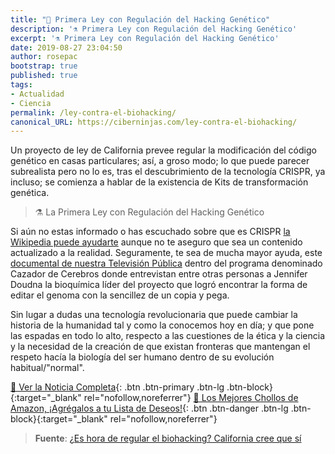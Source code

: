 ```yaml
---
title: "📰 Primera Ley con Regulación del Hacking Genético"
description: '⚗ Primera Ley con Regulación del Hacking Genético'
excerpt: '⚗ Primera Ley con Regulación del Hacking Genético'
date: 2019-08-27 23:04:50
author: rosepac
bootstrap: true
published: true
tags:
- Actualidad
- Ciencia
permalink: /ley-contra-el-biohacking/
canonical_URL: https://ciberninjas.com/ley-contra-el-biohacking/
---
```


Un proyecto de ley de California prevee regular la modificación del código genético en casas particulares; así, a groso modo; lo que puede parecer subrealista pero no lo es, tras el descubrimiento de la tecnología CRISPR, ya incluso; se comienza a hablar de la existencia de Kits de transformación genética.

> ⚗ La Primera Ley con Regulación del Hacking Genético

Si aún no estas informado o has escuchado sobre que es CRISPR [la Wikipedia puede ayudarte](https://es.wikipedia.org/wiki/CRISPR) aunque no te aseguro que sea un contenido actualizado a la realidad. Seguramente, te sea de mucha mayor ayuda, este [ documental de nuestra Televisión Pública](http://www.rtve.es/alacarta/videos/el-cazador-de-cerebros/cazador-cerebros-hacking-life/4330562/) dentro del programa denominado Cazador de Cerebros donde entrevistan entre otras personas a Jennifer Doudna la bioquímica líder del proyecto que logró encontrar la forma de editar el genoma con la sencillez de un copia y pega.

Sin lugar a dudas una tecnología revolucionaria que puede cambiar la historia de la humanidad tal y como la conocemos hoy en día; y que pone las espadas en todo lo alto, respecto a las cuestiones de la ética y la ciencia y la necesidad de la creación de que existan fronteras que mantengan el respeto hacía la biología del ser humano dentro de su evolución habitual/"normal".

[📰 Ver la Noticia Completa](https://www.vox.com/future-perfect/2019/8/13/20802059/california-crispr-biohacking-illegal-josiah-zayner){: .btn .btn-primary .btn-lg .btn-block}{:target="_blank" rel="nofollow,noreferrer"}
[🛒 Los Mejores Chollos de Amazon, ¡Agrégalos a tu Lista de Deseos!](https://www.amazon.es/shop/cibercursos "Los Mejores Chollos de Amazon, Ofertas Flash, Black Monday y Amazon Prime Day"){: .btn .btn-danger .btn-lg .btn-block}{:target="_blank" rel="nofollow,noreferrer"}

> **Fuente**: [¿Es hora de regular el biohacking? California cree que sí](https://www.vox.com/future-perfect/2019/8/13/20802059/california-crispr-biohacking-illegal-josiah-zayner "¿Es hora de regular el biohacking? California cree que sí")